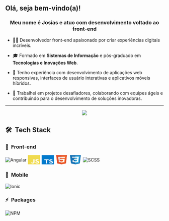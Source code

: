 ## Olá, seja bem-vindo(a)!

<div align="center">
   <h3> Meu nome é Josias e atuo com desenvolvimento voltado ao front-end </h3>
</div>

- 👨‍💻 Desenvolvedor front-end apaixonado por criar experiências digitais incríveis.

- 🎓 Formado em **Sistemas de Informação** e pós-graduado em **Tecnologias e Inovações Web**.

- 🔭 Tenho experiência com desenvolvimento de aplicações web responsivas, interfaces de usuário interativas e aplicativos móveis híbridos.

- 💼 Trabalhei em projetos desafiadores, colaborando com equipes ágeis e contribuindo para o desenvolvimento de soluções inovadoras.

***

<div align="center">
   <a href="https://www.linkedin.com/in/josias-ribeiro/" target="_blank"><img src="https://img.shields.io/badge/-LinkedIn-%230077B5?style=for-the-badge&logo=linkedin&logoColor=white" target="_blank"></a> 
</div>

## 🛠 &nbsp;Tech Stack

### 🎨 &nbsp;Front-end
<div style="display: inline_block">
  <img align="center" alt="Angular" height="30" width="40" src="https://cdn.jsdelivr.net/gh/devicons/devicon/icons/angularjs/angularjs-original.svg">  
  <img align="center" alt="JavaScript" height="30" width="40" src="https://raw.githubusercontent.com/devicons/devicon/master/icons/javascript/javascript-plain.svg">
  <img align="center" alt="TypeScript" height="30" width="40" src="https://raw.githubusercontent.com/devicons/devicon/master/icons/typescript/typescript-plain.svg">  
  <img align="center" alt="HTML5" height="30" width="40" src="https://raw.githubusercontent.com/devicons/devicon/master/icons/html5/html5-original.svg">
  <img align="center" alt="CSS3" height="30" width="40" src="https://raw.githubusercontent.com/devicons/devicon/master/icons/css3/css3-original.svg">  
  <img align="center" alt="SCSS" height="30" width="40" src="https://cdn.jsdelivr.net/gh/devicons/devicon/icons/sass/sass-original.svg">
</div>

### 📱 &nbsp;Mobile
<div style="display: inline_block">
  <img align="center" alt="Ionic" height="50" width="60" src="https://cdn.jsdelivr.net/gh/devicons/devicon/icons/ionic/ionic-original-wordmark.svg">              
</div>

### ⚡ &nbsp;Packages
<div style="display: inline_block">
  <img align="center" alt="NPM" height="30" width="40" src="https://cdn.jsdelivr.net/gh/devicons/devicon/icons/npm/npm-original-wordmark.svg">  
</div>
